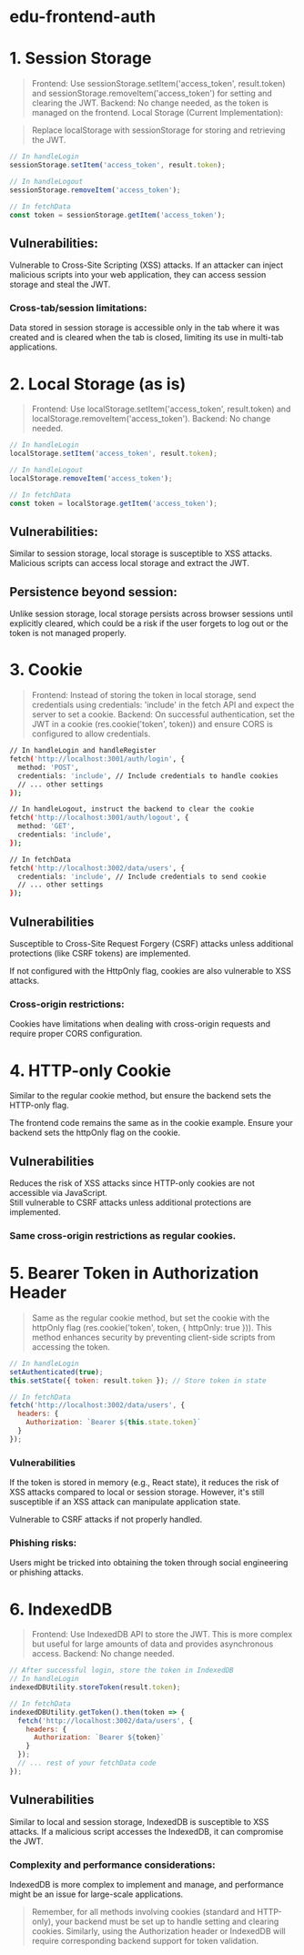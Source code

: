 # edu-frontend-auth

# 1. Session Storage

> Frontend: Use sessionStorage.setItem('access_token', result.token) and sessionStorage.removeItem('access_token') for setting and clearing the JWT.
Backend: No change needed, as the token is managed on the frontend.
Local Storage (Current Implementation):

> Replace localStorage with sessionStorage for storing and retrieving the JWT.

```js
// In handleLogin
sessionStorage.setItem('access_token', result.token);

// In handleLogout
sessionStorage.removeItem('access_token');

// In fetchData
const token = sessionStorage.getItem('access_token');
```
## Vulnerabilities: 

Vulnerable to Cross-Site Scripting (XSS) attacks. If an attacker can inject malicious scripts into your web application, they can access session storage and steal the JWT.

### Cross-tab/session limitations: 

Data stored in session storage is accessible only in the tab where it was created and is cleared when the tab is closed, limiting its use in multi-tab applications.

# 2. Local Storage (as is)

> Frontend: Use localStorage.setItem('access_token', result.token) and localStorage.removeItem('access_token').
Backend: No change needed.


```js
// In handleLogin
localStorage.setItem('access_token', result.token);

// In handleLogout
localStorage.removeItem('access_token');

// In fetchData
const token = localStorage.getItem('access_token');
```

## Vulnerabilities:

Similar to session storage, local storage is susceptible to XSS attacks. Malicious scripts can access local storage and extract the JWT.

## Persistence beyond session: 

Unlike session storage, local storage persists across browser sessions until explicitly cleared, which could be a risk if the user forgets to log out or the token is not managed properly.

# 3. Cookie

> Frontend: Instead of storing the token in local storage, send credentials using credentials: 'include' in the fetch API and expect the server to set a cookie.
Backend: On successful authentication, set the JWT in a cookie (res.cookie('token', token)) and ensure CORS is configured to allow credentials.


```bash
// In handleLogin and handleRegister
fetch('http://localhost:3001/auth/login', {
  method: 'POST',
  credentials: 'include', // Include credentials to handle cookies
  // ... other settings
});

// In handleLogout, instruct the backend to clear the cookie
fetch('http://localhost:3001/auth/logout', {
  method: 'GET',
  credentials: 'include',
});

// In fetchData
fetch('http://localhost:3002/data/users', {
  credentials: 'include', // Include credentials to send cookie
  // ... other settings
});
```

## Vulnerabilities

Susceptible to Cross-Site Request Forgery (CSRF) attacks unless additional protections (like CSRF tokens) are implemented.  

If not configured with the HttpOnly flag, cookies are also vulnerable to XSS attacks.  

### Cross-origin restrictions: 

Cookies have limitations when dealing with cross-origin requests and require proper CORS configuration.

# 4. HTTP-only Cookie
Similar to the regular cookie method, but ensure the backend sets the HTTP-only flag.

The frontend code remains the same as in the cookie example. Ensure your backend sets the httpOnly flag on the cookie.

## Vulnerabilities
Reduces the risk of XSS attacks since HTTP-only cookies are not accessible via JavaScript.  
Still vulnerable to CSRF attacks unless additional protections are implemented.

### Same cross-origin restrictions as regular cookies.
  
# 5. Bearer Token in Authorization Header

> Same as the regular cookie method, but set the cookie with the httpOnly flag (res.cookie('token', token, { httpOnly: true })).
This method enhances security by preventing client-side scripts from accessing the token.

```js
// In handleLogin
setAuthenticated(true);
this.setState({ token: result.token }); // Store token in state

// In fetchData
fetch('http://localhost:3002/data/users', {
  headers: {
    Authorization: `Bearer ${this.state.token}`
  }
});
```

### Vulnerabilities

If the token is stored in memory (e.g., React state), it reduces the risk of XSS attacks compared to local or session storage. However, it's still susceptible if an XSS attack can manipulate application state.

Vulnerable to CSRF attacks if not properly handled.

### Phishing risks: 

Users might be tricked into obtaining the token through social engineering or phishing attacks.

# 6. IndexedDB

> Frontend: Use IndexedDB API to store the JWT. This is more complex but useful for large amounts of data and provides asynchronous access.
Backend: No change needed.

```js
// After successful login, store the token in IndexedDB
// In handleLogin
indexedDBUtility.storeToken(result.token);

// In fetchData
indexedDBUtility.getToken().then(token => {
  fetch('http://localhost:3002/data/users', {
    headers: {
      Authorization: `Bearer ${token}`
    }
  });
  // ... rest of your fetchData code
});
```

## Vulnerabilities
Similar to local and session storage, IndexedDB is susceptible to XSS attacks. If a malicious script accesses the IndexedDB, it can compromise the JWT.

### Complexity and performance considerations: 

IndexedDB is more complex to implement and manage, and performance might be an issue for large-scale applications.

> Remember, for all methods involving cookies (standard and HTTP-only), your backend must be set up to handle setting and clearing cookies. Similarly, using the Authorization header or IndexedDB will require corresponding backend support for token validation.
> 



